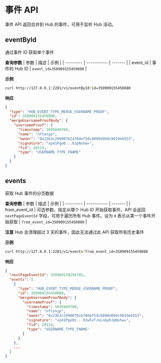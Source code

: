 # 事件 API

事件 API 返回合并到 Hub 的事件，可用于监听 Hub 活动。

## eventById

通过事件 ID 获取单个事件

**查询参数**
| 参数 | 描述 | 示例 |
| --------- | ----------- | ------- |
| event_id | 事件的 Hub ID | `event_id=350909155450880` |

**示例**

```bash
curl http://127.0.0.1:2281/v1/eventById?id=350909155450880

```

**响应**

```json
{
  "type": "HUB_EVENT_TYPE_MERGE_USERNAME_PROOF",
  "id": 350909155450880,
  "mergeUsernameProofBody": {
    "usernameProof": {
      "timestamp": 1695049760,
      "name": "nftonyp",
      "owner": "0x23b3c29900762a70def5dc8890e09dc9019eb553",
      "signature": "xp41PgeO...hJpNshw=",
      "fid": 20114,
      "type": "USERNAME_TYPE_FNAME"
    }
  }
}
```

## events

获取 Hub 事件的分页数据

**查询参数**
| 参数 | 描述 | 示例 |
| --------- | ----------- | ------- |
| from_event_id | 可选参数，指定从哪个 Hub ID 开始获取事件。API 会返回 `nextPageEventId` 字段，可用于遍历所有 Hub 事件。设为 `0` 表示从第一个事件开始获取 | `from_event_id=350909155450880` |

**注意**
Hub 会清理超过 3 天的事件，因此无法通过此 API 获取所有历史事件

**示例**

```bash
curl http://127.0.0.1:2281/v1/events?from_event_id=350909155450880

```

**响应**

```json
{
  "nextPageEventId": 350909170294785,
  "events": [
    {
      "type": "HUB_EVENT_TYPE_MERGE_USERNAME_PROOF",
      "id": 350909155450880,
      "mergeUsernameProofBody": {
        "usernameProof": {
          "timestamp": 1695049760,
          "name": "nftonyp",
          "owner": "0x23b3c29900762a70def5dc8890e09dc9019eb553",
          "signature": "xp41PgeOz...9Jw5vT/eLnGphJpNshw=",
          "fid": 20114,
          "type": "USERNAME_TYPE_FNAME"
        }
      }
    },
    ...
  ]
}
```
